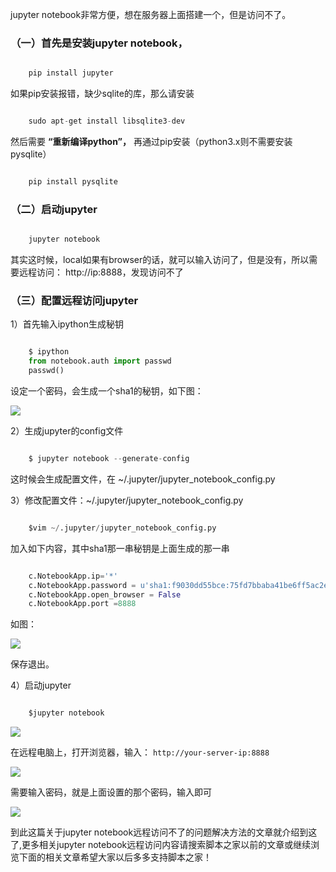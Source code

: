 jupyter notebook非常方便，想在服务器上面搭建一个，但是访问不了。

###  （一）首先是安装jupyter notebook，

```python

    pip install jupyter
```

如果pip安装报错，缺少sqlite的库，那么请安装

```python

    sudo apt-get install libsqlite3-dev
```

然后需要 **“重新编译python”，** 再通过pip安装（python3.x则不需要安装pysqlite）

```python

    pip install pysqlite
```

###  （二）启动jupyter

```python

    jupyter notebook
```

其实这时候，local如果有browser的话，就可以输入访问了，但是没有，所以需要远程访问： http://ip:8888，发现访问不了

###  （三）配置远程访问jupyter

1）首先输入ipython生成秘钥

```python

    $ ipython
    from notebook.auth import passwd
    passwd()
```

设定一个密码，会生成一个sha1的秘钥，如下图：

![](https://img.jbzj.com/file_images/article/202101/202101110840111.png)

2）生成jupyter的config文件

```python

    $ jupyter notebook --generate-config
```

这时候会生成配置文件，在 ~/.jupyter/jupyter_notebook_config.py

3）修改配置文件：~/.jupyter/jupyter_notebook_config.py

```python

    $vim ~/.jupyter/jupyter_notebook_config.py
```

加入如下内容，其中sha1那一串秘钥是上面生成的那一串

```python

    c.NotebookApp.ip='*'
    c.NotebookApp.password = u'sha1:f9030dd55bce:75fd7bbaba41be6ff5ac2e811b62354ab55b1f63'
    c.NotebookApp.open_browser = False
    c.NotebookApp.port =8888
```

如图：

![](https://img.jbzj.com/file_images/article/202101/202101110840122.png)

保存退出。

4）启动jupyter

```python

    $jupyter notebook
```

![](https://img.jbzj.com/file_images/article/202101/202101110840123.png)

在远程电脑上，打开浏览器，输入： ` http://your-server-ip:8888 `  

![](https://img.jbzj.com/file_images/article/202101/202101110840124.png)

需要输入密码，就是上面设置的那个密码，输入即可

![](https://img.jbzj.com/file_images/article/202101/202101110840125.png)

到此这篇关于jupyter notebook远程访问不了的问题解决方法的文章就介绍到这了,更多相关jupyter
notebook远程访问内容请搜索脚本之家以前的文章或继续浏览下面的相关文章希望大家以后多多支持脚本之家！

